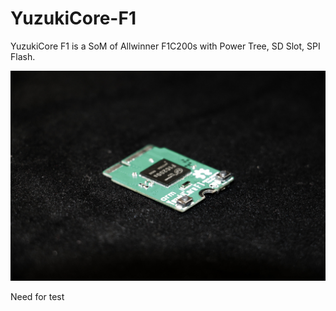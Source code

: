 # YuzukiCore-F1

YuzukiCore F1 is a SoM of Allwinner F1C200s with Power Tree, SD Slot, SPI Flash.

![main](assets/main.jpeg)

Need for test
